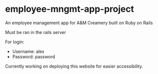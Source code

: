 # employee-mngmt-app-project
An employee management app for A&amp;M Creamery built on Ruby on Rails

Must be ran in the rails server

For login:
- Username: alex
- Password: password

Currently working on deploying this website for easier accessibility.
